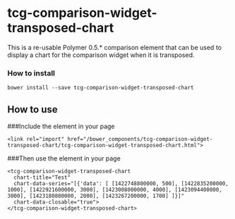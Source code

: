 # tcg-comparison-widget-transposed-chart

This is a re-usable Polymer 0.5.* comparison element that can be used to display a chart for the comparison widget when
it is transposed.

### How to install

```
bower install --save tcg-comparison-widget-transposed-chart
```

## How to use
###Include the element in your page

```
<link rel="import" href="/bower_components/tcg-comparison-widget-transposed-chart/tcg-comparison-widget-transposed-chart.html">
```

###Then use the element in your page

```
<tcg-comparison-widget-transposed-chart
  chart-title="Test"
  chart-data-series="[{'data': [ [1422748800000, 500], [1422835200000, 1000], [1422921600000, 3000], [1423008000000, 4000], [1423094400000, 3000], [1423180800000, 2000], [1423267200000, 1700] ]}]"
  chart-data-closable="true">
</tcg-comparison-widget-transposed-chart>
```

